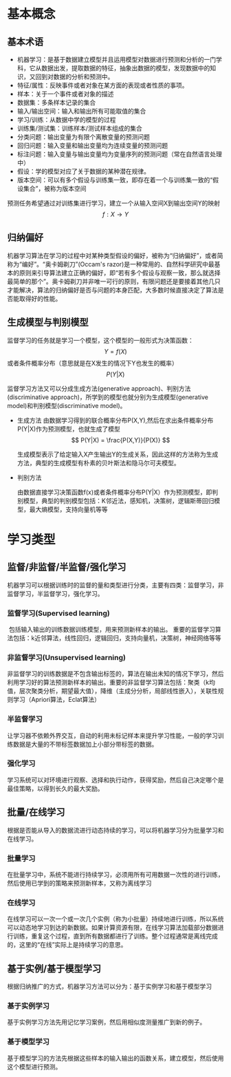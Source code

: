 # 基本概念
## 基本术语

- 机器学习：是基于数据建立模型并且运用模型对数据进行预测和分析的一门学科，它从数据出发，提取数据的特征，抽象出数据的模型，发现数据中的知识，又回到对数据的分析和预测中。
- 特征/属性：反映事件或者对象在某方面的表现或者性质的事项。
- 样本：关于一个事件或者对象的描述
- 数据集：多条样本记录的集合
- 输入/输出空间：输入和输出所有可能取值的集合
- 学习/训练：从数据中学的模型的过程
- 训练集/测试集：训练样本/测试样本组成的集合
- 分类问题：输出变量为有限个离散变量的预测问题
- 回归问题：输入变量和输出变量均为连续变量的预测问题
- 标注问题：输入变量与输出变量均为变量序列的预测问题（常在自然语言处理中）
- 假设：学的模型对应了关于数据的某种潜在规律。
- 版本空间：可以有多个假设与训练集一致，即存在着一个与训练集一致的“假设集合”，被称为版本空间

预测任务希望通过对训练集进行学习，建立一个从输入空间X到输出空间Y的映射
$$
f:X→Y
$$

## 归纳偏好

​	机器学习算法在学习的过程中对某种类型假设的偏好，被称为“归纳偏好”，或者简称为“编好”。
​	“奥卡姆剃刀”(Occam's razor)是一种常用的、自然科学研究中最基本的原则来引导算法建立正确的偏好，即“若有多个假设与观察一致，那么就选择最简单的那个”。奥卡姆剃刀并非唯一可行的原则，有限问题还是要接着其他几只才能解决，算法的归纳偏好是否与问题的本身匹配，大多数时候直接决定了算法是否能取得好的性能。

## 生成模型与判别模型

监督学习的任务就是学习一个模型，这个模型的一般形式为决策函数：
$$
Y=f(X)
$$
或者条件概率分布（意思就是在X发生的情况下Y也发生的概率）
$$
P(Y|X)
$$

监督学习方法又可以分成生成方法(generative approach)、判别方法(discriminative approach)，所学到的模型也就分别为生成模型(generative model)和判别模型(discriminative model)。

- 生成方法
	由数据学习得到的联合概率分布P(X,Y),然后在求出条件概率分布P(Y|X)作为预测模型，也就生成了模型
	$$
	P(Y|X) = \frac{P(X,Y)}{P(X)}
	$$
	
	生成模型表示了给定输入X产生输出Y的生成关系，因此这样的方法称为生成方法，典型的生成模型有朴素的贝叶斯法和隐马尔可夫模型。
		
	
- 判别方法

 	由数据直接学习决策函数f(x)或者条件概率分布P(Y|X）作为预测模型，即判别模型，典型的判别模型包括：K邻近法，感知机，决策树，逻辑斯蒂回归模型，最大熵模型，支持向量机等等

#  学习类型

## 监督/非监督/半监督/强化学习

​	机器学习可以根据训练时的监督的量和类型进行分类，主要有四类：监督学习，非监督学习，半监督学习，强化学习。
### 监督学习(Supervised learning)
​	包括输入输出的训练数据训练模型，用来预测新样本的输出。
​	重要的监督学习算法包括：k近邻算法，线性回归，逻辑回归，支持向量机，决策树，神经网络等等

### 非监督学习(Unsupervised learning)
​	非监督学习的训练数据是不包含输出标签的，算法在输出未知的情况下学习，然后利用学习好的算法预测新样本的输出。
​	重要的非监督学习算法包括：聚类（k均值，层次聚类分析，期望最大值），降维（主成分分析，局部线性嵌入），关联性规则学习（Apriori算法，Eclat算法）

### 半监督学习
​	让学习器不依赖外界交互，自动的利用未标记样本来提升学习性能，一般的学习训练数据是大量的不带标签数据加上小部分带标签的数据。
### 强化学习
​	学习系统可以对环境进行观察、选择和执行动作，获得奖励，然后自己决定哪个是最佳策略，以得到长久的最大奖励。

## 批量/在线学习
​	根据是否能从导入的数据流进行动态持续的学习，可以将机器学习分为批量学习和在线学习。

### 批量学习
​	在批量学习中，系统不能进行持续学习，必须用所有可用数据一次性的进行训练，然后使用已学到的策略来预测新样本，又称为离线学习

### 在线学习
​	在线学习可以一次一个或一次几个实例（称为小批量）持续地进行训练，所以系统可以动态地学习到达的新数据。
​	如果计算资源有限，在线学习算法加载部分数据进行训练，重复这个过程，直到所有数据都进行了训练。
​	整个过程通常是离线完成的，这里的“在线”实际上是持续学习的意思。

## 基于实例/基于模型学习
​	根据归纳推广的方式，机器学习方法可以分为：基于实例学习和基于模型学习

### 基于实例学习
​	基于实例学习方法先用记忆学习案例，然后用相似度测量推广到新的例子。

### 基于模型学习
​	基于模型学习的方法先根据这些样本的输入输出的函数关系，建立模型，然后使用这个模型进行预测。
